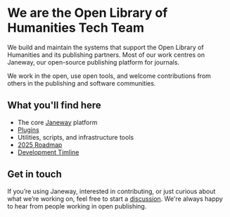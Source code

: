 # We are the Open Library of Humanities Tech Team

We build and maintain the systems that support the Open Library of Humanities and its publishing partners. Most of our work centres on Janeway, our open-source publishing platform for journals.

We work in the open, use open tools, and welcome contributions from others in the publishing and software communities.

## What you'll find here

- The core [Janeway](https://github.com/openlibhums/janeway) platform  
- [Plugins](https://github.com/openlibhums?q=plugin&type=all&language=&sort=)  
- Utilities, scripts, and infrastructure tools
- [2025 Roadmap](https://github.com/orgs/openlibhums/projects/21)  
- [Development Timline](https://github.com/orgs/openlibhums/projects/35)

## Get in touch

If you’re using Janeway, interested in contributing, or just curious about what we’re working on, feel free to start a [discussion](https://github.com/openlibhums/janeway/discussions). We're always happy to hear from people working in open publishing.
